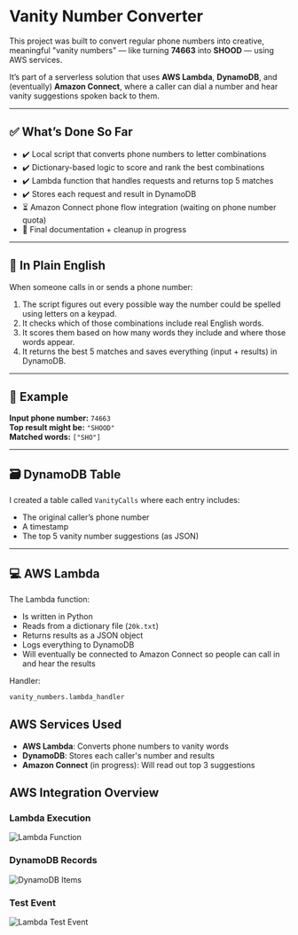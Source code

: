 # Vanity Number Converter

This project was built to convert regular phone numbers into creative, meaningful "vanity numbers" — like turning **74663** into **SHOOD** — using AWS services.

It’s part of a serverless solution that uses **AWS Lambda**, **DynamoDB**, and (eventually) **Amazon Connect**, where a caller can dial a number and hear vanity suggestions spoken back to them.

---

## ✅ What’s Done So Far

- ✔️ Local script that converts phone numbers to letter combinations
- ✔️ Dictionary-based logic to score and rank the best combinations
- ✔️ Lambda function that handles requests and returns top 5 matches
- ✔️ Stores each request and result in DynamoDB
- ⏳ Amazon Connect phone flow integration (waiting on phone number quota)
- 🧾 Final documentation + cleanup in progress

---

## 📘 In Plain English

When someone calls in or sends a phone number:

1. The script figures out every possible way the number could be spelled using letters on a keypad.
2. It checks which of those combinations include real English words.
3. It scores them based on how many words they include and where those words appear.
4. It returns the best 5 matches and saves everything (input + results) in DynamoDB.

---

## 🔁 Example

**Input phone number:** `74663`  
**Top result might be:** `"SHOOD"`  
**Matched words:** `["SHO"]`

---

## 🗃️ DynamoDB Table

I created a table called `VanityCalls` where each entry includes:

- The original caller’s phone number
- A timestamp
- The top 5 vanity number suggestions (as JSON)

---

## 💻 AWS Lambda

The Lambda function:

- Is written in Python
- Reads from a dictionary file (`20k.txt`)
- Returns results as a JSON object
- Logs everything to DynamoDB
- Will eventually be connected to Amazon Connect so people can call in and hear the results

Handler:

```python
vanity_numbers.lambda_handler
```

## AWS Services Used

- **AWS Lambda**: Converts phone numbers to vanity words
- **DynamoDB**: Stores each caller's number and results
- **Amazon Connect** (in progress): Will read out top 3 suggestions

## AWS Integration Overview

### Lambda Execution

![Lambda Function](screenshots/lambda_screenshot.png)

### DynamoDB Records

![DynamoDB Items](screenshots/dynamodb_table_items.png)

### Test Event

![Lambda Test Event](screenshots/test_event.png)
